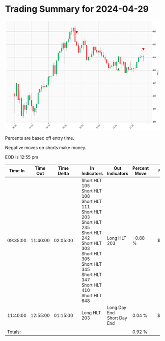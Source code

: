 
# Trading Summary for 2024-04-29

![Plot](2024-04-29_graph.png)

Percents are based off entry time.

Negative moves on shorts make money.

EOD is 12:55 pm

| Time In | Time Out | Time Delta |    | In Indicators | Out Indicators | Percent Move |    | Price In | Price Out | Dollar Move |
| ------- | -------- | ---------- | -- | ------------- | -------------- | ------------ | -- | -------- | --------- | ----------- |
| 09:35:00 | 11:40:00 | 02:05:00 | | Short HLT 105<br>Short HLT 108<br>Short HLT 111<br>Short HLT 203<br>Short HLT 235<br>Short HLT 242<br>Short HLT 303<br>Short HLT 305<br>Short HLT 345<br>Short HLT 347<br>Short HLT 410<br>Short HLT 648 | Long HLT 203 | -0.88 % | | $195.86 | $194.13 | $-1.73 |
| 11:40:00 | 12:55:00 | 01:15:00 | | Long HLT 203 | Long Day End<br>Short Day End | 0.04 % | | $194.13 | $194.20 | $0.07 |
|  |  |  |  |  |  |  | |  |  |  |
| Totals: |  |  |  |  |  | 0.92 % | |  |  | $1.80 |